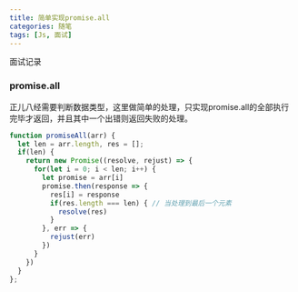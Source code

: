 ```yaml
---
title: 简单实现promise.all
categories: 随笔
tags: [Js, 面试]
---
```

面试记录
<!--more-->
### promise.all
正儿八经需要判断数据类型，这里做简单的处理，只实现promise.all的全部执行完毕才返回，并且其中一个出错则返回失败的处理。
```js
function promiseAll(arr) {
  let len = arr.length, res = [];
  if(len) {
    return new Promise((resolve, rejust) => {
      for(let i = 0; i < len; i++) {
        let promise = arr[i]
        promise.then(response => {
          res[i] = response
          if(res.length === len) { // 当处理到最后一个元素
            resolve(res)
          }
        }, err => {
          rejust(err)
        })
      }
    })
  }
};
```

